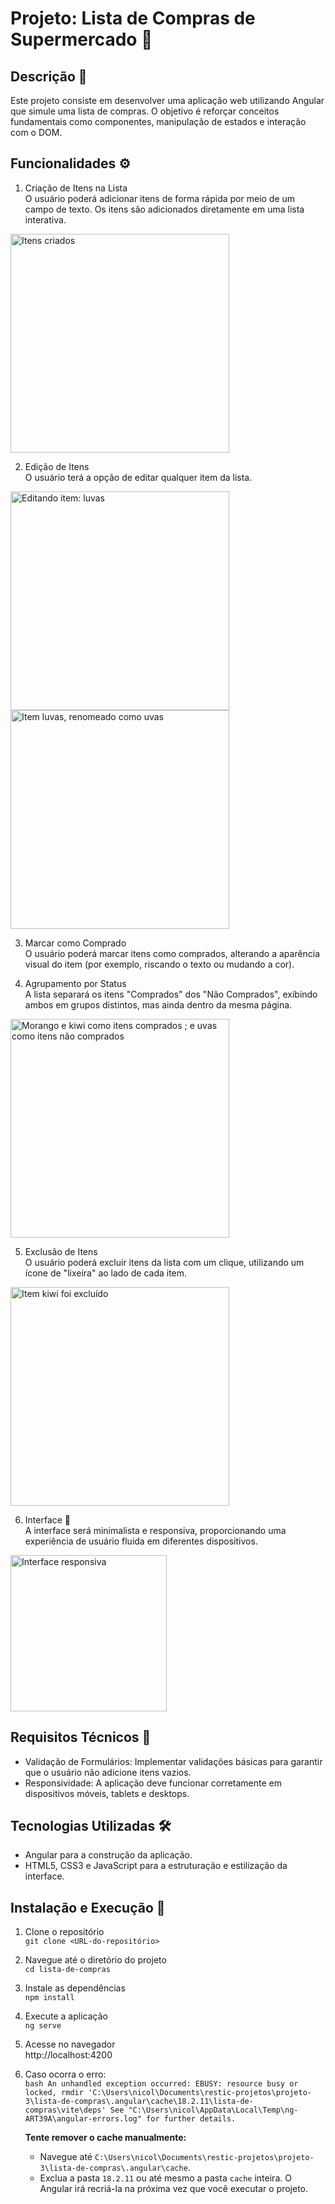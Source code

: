 # Projeto: Lista de Compras de Supermercado 🛒

## Descrição 📜
Este projeto consiste em desenvolver uma aplicação web utilizando Angular que simule uma lista de compras. O objetivo é reforçar conceitos fundamentais como componentes, manipulação de estados e interação com o DOM.

## Funcionalidades ⚙️

1. Criação de Itens na Lista<br>
O usuário poderá adicionar itens de forma rápida por meio de um campo de texto. Os itens são adicionados diretamente em uma lista interativa.
<img src="https://github.com/user-attachments/assets/b2a440f6-bbe4-4368-9258-bd7ee810a286" alt="Itens criados" width="350">

2. Edição de Itens<br>
O usuário terá a opção de editar qualquer item da lista.
<img src="https://github.com/user-attachments/assets/9235d7e9-e073-4ed6-8a2c-f0bccddd9f21" alt="Editando item: luvas" width="350">
<img src="https://github.com/user-attachments/assets/91a90fd8-9c17-4cf0-b2d2-6206b18cf8e1" alt="Item luvas, renomeado como uvas" width="350">

3. Marcar como Comprado<br>
O usuário poderá marcar itens como comprados, alterando a aparência visual do item (por exemplo, riscando o texto ou mudando a cor).

4. Agrupamento por Status<br>
A lista separará os itens "Comprados" dos "Não Comprados", exibindo ambos em grupos distintos, mas ainda dentro da mesma página.
<img src="https://github.com/user-attachments/assets/1f6b521a-8157-4d86-adfa-2e6e1b2fb09b" alt="Morango e kiwi como itens comprados ; e uvas como itens não comprados" width="350">

5. Exclusão de Itens<br>
O usuário poderá excluir itens da lista com um clique, utilizando um ícone de "lixeira" ao lado de cada item.
<img src="https://github.com/user-attachments/assets/59887a82-e187-44d3-9236-58a14c55c990" alt="Item kiwi foi excluído" width="350" align-item>

6. Interface 🎨<br>
A interface será minimalista e responsiva, proporcionando uma experiência de usuário fluida em diferentes dispositivos.
<img src="https://github.com/user-attachments/assets/ba4b4661-9fb9-4199-9a19-883545baa119" alt="Interface responsiva" width="250">



## Requisitos Técnicos 🔧
* Validação de Formulários: Implementar validações básicas para garantir que o usuário não adicione itens vazios.
* Responsividade: A aplicação deve funcionar corretamente em dispositivos móveis, tablets e desktops.

## Tecnologias Utilizadas 🛠️
* Angular para a construção da aplicação.
* HTML5, CSS3 e JavaScript para a estruturação e estilização da interface.

## Instalação e Execução 🚀
1. Clone o repositório <br>
``git clone <URL-do-repositório>``

2. Navegue até o diretório do projeto <br>
``cd lista-de-compras``

3. Instale as dependências <br>
``npm install``

4. Execute a aplicação <br>
``ng serve``

5. Acesse no navegador <br>
http://localhost:4200

6. Caso ocorra o erro:  
   ```bash An unhandled exception occurred: EBUSY: resource busy or locked, rmdir 'C:\Users\nicol\Documents\restic-projetos\projeto-3\lista-de-compras\.angular\cache\18.2.11\lista-de-compras\vite\deps' See "C:\Users\nicol\AppData\Local\Temp\ng-ART39A\angular-errors.log" for further details.``` 
   
    **Tente remover o cache manualmente:**
    - Navegue até ``C:\Users\nicol\Documents\restic-projetos\projeto-3\lista-de-compras\.angular\cache``.
    - Exclua a pasta `18.2.11` ou até mesmo a pasta `cache` inteira. O Angular irá recriá-la na próxima vez que você executar o projeto.

